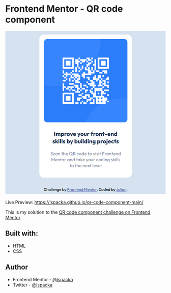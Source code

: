 # Frontend Mentor - QR code component

![Design preview for the QR code component coding challenge](design/screenshot.png)

Live Preview: https://lspacka.github.io/qr-code-component-main/

This is my solution to the [QR code component challenge on Frontend Mentor](https://www.frontendmentor.io/challenges/qr-code-component-iux_sIO_H).

## Built with: 
- HTML 
- CSS

## Author

<!-- - Frontend Mentor - [@lspacka](https://www.frontendmentor.io/profile/lspacka)
- Twitter - [@lspacka](https://www.twitter.com/lspacka) -->

- Frontend Mentor - <a href="https://www.frontendmentor.io/profile/lspacka" target="_blank">@lspacka</a>
- Twitter - <a href="https://www.twitter.com/lspacka" target="_blank">@lspacka</a>
